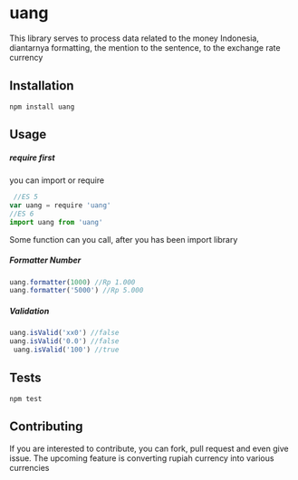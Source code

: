 # uang
This library serves to process data related to the money Indonesia, diantarnya formatting, the mention to the sentence, to the exchange rate currency

## Installation
  `npm install uang`

## Usage
  ##### require first
  you can import or require
```javascript
 //ES 5
var uang = require 'uang'
//ES 6
import uang from 'uang'
```
Some function can you call, after you has been import library
##### Formatter Number
 ```javascript
 uang.formatter(1000) //Rp 1.000
 uang.formatter('5000') //Rp 5.000
```
##### Validation
 ```javascript
 uang.isValid('xx0') //false
 uang.isValid('0.0') //false
  uang.isValid('100') //true
```

## Tests
  `npm test`

## Contributing
If you are interested to contribute, you can fork, pull request and even give issue.
The upcoming feature is converting rupiah currency into various currencies
